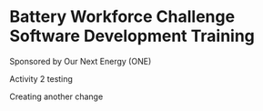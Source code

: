 # Battery Workforce Challenge Software Development Training

Sponsored by Our Next Energy (ONE)

Activity 2 testing

Creating another change